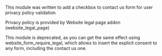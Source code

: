 This module was written to add a checkbox to contact us form for user
privacy policy validation

Privacy policy is provided by Website legal page addon
(website_legal_page)

This module is deprecated, as you can get the same effect using
website_form_require_legal, which allows to insert the explicit consent
to any form, including the contact us one.
